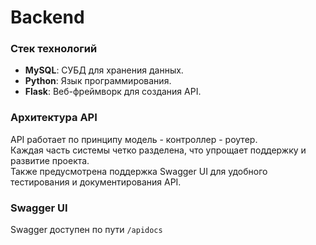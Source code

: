 # Backend

### Стек технологий

- **MySQL**: СУБД для хранения данных.
- **Python**: Язык программирования.
- **Flask**: Веб-фреймворк для создания API.

### Архитектура API

API работает по принципу модель - контроллер - роутер. 
<br/>Каждая часть системы четко разделена, что упрощает поддержку и развитие проекта. 
<br/>Также предусмотрена поддержка Swagger UI для удобного тестирования и документирования API.

### Swagger UI

Swagger доступен по пути `/apidocs`
